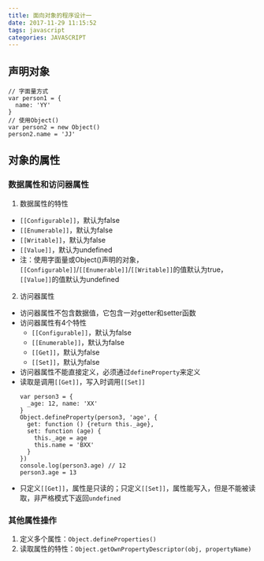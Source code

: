 ```yaml
---
title: 面向对象的程序设计一
date: 2017-11-29 11:15:52
tags: javascript
categories: JAVASCRIPT
---
```


## 声明对象
```
// 字面量方式
var person1 = {
  name: 'YY'
}
// 使用Object()
var person2 = new Object()
person2.name = 'JJ'
```

## 对象的属性
### 数据属性和访问器属性
1. 数据属性的特性
  * `[[Configurable]]`，默认为false
  * `[[Enumerable]]`，默认为false
  * `[[Writable]]`，默认为false
  * `[[Value]]`，默认为undefined
  * 注：使用字面量或Object()声明的对象，`[[Configurable]]`/`[[Enumerable]]`/`[[Writable]]`的值默认为true，`[[Value]]`的值默认为undefined

2. 访问器属性
  * 访问器属性不包含数据值，它包含一对getter和setter函数
  * 访问器属性有4个特性
    - `[[Configurable]]`，默认为false
    - `[[Enumerable]]`，默认为false
    - `[[Get]]`，默认为false
    - `[[Set]]`，默认为false
  * 访问器属性不能直接定义，必须通过`defineProperty`来定义
  * 读取是调用`[[Get]]`，写入时调用`[[Set]]`
    ```
    var person3 = {
      _age: 12, name: 'XX'
    }
    Object.defineProperty(person3, 'age', {
      get: function () {return this._age},
      set: function (age) {
        this._age = age
        this.name = 'BXX'
      }
    })
    console.log(person3.age) // 12
    person3.age = 13
    ```
  * 只定义`[[Get]]`，属性是只读的；只定义`[[Set]]`，属性能写入，但是不能被读取，非严格模式下返回`undefined`

### 其他属性操作
1. 定义多个属性：`Object.defineProperties()`
2. 读取属性的特性：`Object.getOwnPropertyDescriptor(obj, propertyName)`

